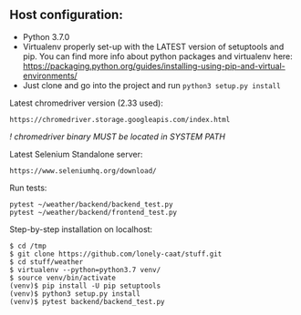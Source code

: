 Host configuration:
-------------------------
- Python 3.7.0
- Virtualenv properly set-up with the LATEST version of setuptools and pip.
You can find more info about python packages and virtualenv here:
https://packaging.python.org/guides/installing-using-pip-and-virtual-environments/
- Just clone and go into the project and run ```python3 setup.py install```


Latest chromedriver version (2.33 used):
```
https://chromedriver.storage.googleapis.com/index.html
```
*! chromedriver binary MUST be located in SYSTEM PATH*

Latest Selenium Standalone server:
```
https://www.seleniumhq.org/download/
```

Run tests:
```
pytest ~/weather/backend/backend_test.py
pytest ~/weather/backend/frontend_test.py
```
Step-by-step installation on localhost:
```
$ cd /tmp
$ git clone https://github.com/lonely-caat/stuff.git
$ cd stuff/weather
$ virtualenv --python=python3.7 venv/
$ source venv/bin/activate
(venv)$ pip install -U pip setuptools
(venv)$ python3 setup.py install
(venv)$ pytest backend/backend_test.py
```
